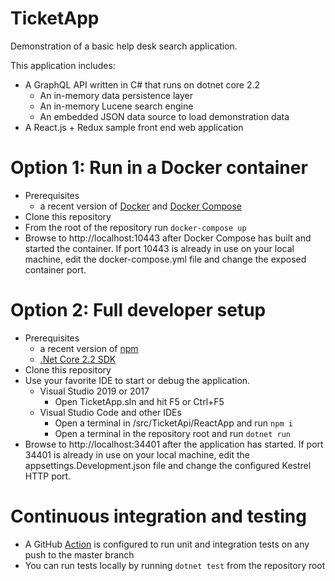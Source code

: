 # TicketApp

Demonstration of a basic help desk search application.

This application includes:
- A GraphQL API written in C# that runs on dotnet core 2.2
  - An in-memory data persistence layer
  - An in-memory Lucene search engine
  - An embedded JSON data source to load demonstration data
- A React.js + Redux sample front end web application

# Option 1: Run in a Docker container
- Prerequisites
  - a recent version of [Docker](https://www.docker.com/products/docker-desktop) and [Docker Compose](https://docs.docker.com/compose/install/)
- Clone this repository
- From the root of the repository run `docker-compose up`
- Browse to http://localhost:10443 after Docker Compose has built and started the container.  If port 10443 is already in use on your local machine, edit the docker-compose.yml file and change the exposed container port.

# Option 2: Full developer setup
- Prerequisites
  - a recent version of [npm](https://www.npmjs.com/get-npm)
  - [.Net Core 2.2 SDK](https://dotnet.microsoft.com/download/dotnet-core/2.2)
- Clone this repository
- Use your favorite IDE to start or debug the application.
  - Visual Studio 2019 or 2017
    - Open TicketApp.sln and hit F5 or Ctrl+F5
  - Visual Studio Code and other IDEs
    - Open a terminal in /src/TicketApi/ReactApp and run `npm i`
    - Open a terminal in the repository root and run `dotnet run`
- Browse to http://localhost:34401 after the application has started.  If port 34401 is already in use on your local machine, edit the appsettings.Development.json file and change the configured Kestrel HTTP port.
    
# Continuous integration and testing
- A GitHub [Action](https://github.com/barryhagan/TicketApp/actions) is configured to run unit and integration tests on any push to the master branch
- You can run tests locally by running `dotnet test` from the repository root



